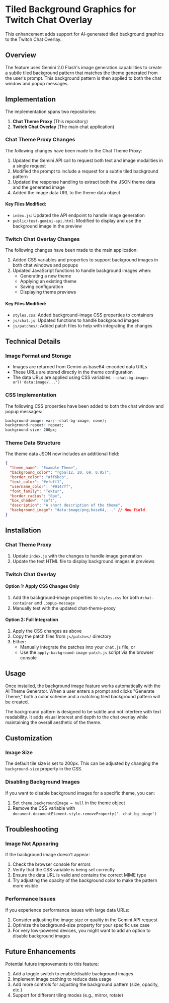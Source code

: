 # Tiled Background Graphics for Twitch Chat Overlay

This enhancement adds support for AI-generated tiled background graphics to the Twitch Chat Overlay.

## Overview

The feature uses Gemini 2.0 Flash's image generation capabilities to create a subtle tiled background pattern that matches the theme generated from the user's prompt. This background pattern is then applied to both the chat window and popup messages.

## Implementation

The implementation spans two repositories:

1. **Chat Theme Proxy** (This repository)
2. **Twitch Chat Overlay** (The main chat application)

### Chat Theme Proxy Changes

The following changes have been made to the Chat Theme Proxy:

1. Updated the Gemini API call to request both text and image modalities in a single request
2. Modified the prompt to include a request for a subtle tiled background pattern
3. Updated the response handling to extract both the JSON theme data and the generated image
4. Added the image data URL to the theme data object

#### Key Files Modified:

- `index.js`: Updated the API endpoint to handle image generation
- `public/test-gemini-api.html`: Modified to display and use the background image in the preview

### Twitch Chat Overlay Changes

The following changes have been made to the main application:

1. Added CSS variables and properties to support background images in both chat windows and popups
2. Updated JavaScript functions to handle background images when:
   - Generating a new theme
   - Applying an existing theme
   - Saving configuration
   - Displaying theme previews

#### Key Files Modified:

- `styles.css`: Added background-image CSS properties to containers
- `js/chat.js`: Updated functions to handle background images
- `js/patches/`: Added patch files to help with integrating the changes

## Technical Details

### Image Format and Storage

- Images are returned from Gemini as base64-encoded data URLs
- These URLs are stored directly in the theme configuration
- The data URLs are applied using CSS variables: `--chat-bg-image: url('data:image/...')`

### CSS Implementation

The following CSS properties have been added to both the chat window and popup messages:

```css
background-image: var(--chat-bg-image, none);
background-repeat: repeat;
background-size: 200px;
```

### Theme Data Structure

The theme data JSON now includes an additional field:

```json
{
  "theme_name": "Example Theme",
  "background_color": "rgba(12, 20, 69, 0.85)",
  "border_color": "#ff6bcb",
  "text_color": "#efeff1",
  "username_color": "#9147ff",
  "font_family": "Tektur",
  "border_radius": "8px",
  "box_shadow": "soft",
  "description": "A short description of the theme",
  "background_image": "data:image/png;base64,..." // New field
}
```

## Installation

### Chat Theme Proxy

1. Update `index.js` with the changes to handle image generation
2. Update the test HTML file to display background images in previews

### Twitch Chat Overlay

#### Option 1: Apply CSS Changes Only

1. Add the background-image properties to `styles.css` for both `#chat-container` and `.popup-message`
2. Manually test with the updated chat-theme-proxy

#### Option 2: Full Integration

1. Apply the CSS changes as above
2. Copy the patch files from `js/patches/` directory
3. Either:
   - Manually integrate the patches into your `chat.js` file, or
   - Use the `apply-background-image-patch.js` script via the browser console

## Usage

Once installed, the background image feature works automatically with the AI Theme Generator. When a user enters a prompt and clicks "Generate Theme," both a color scheme and a matching tiled background pattern will be created.

The background pattern is designed to be subtle and not interfere with text readability. It adds visual interest and depth to the chat overlay while maintaining the overall aesthetic of the theme.

## Customization

### Image Size

The default tile size is set to 200px. This can be adjusted by changing the `background-size` property in the CSS.

### Disabling Background Images

If you want to disable background images for a specific theme, you can:

1. Set `theme.backgroundImage = null` in the theme object
2. Remove the CSS variable with `document.documentElement.style.removeProperty('--chat-bg-image')`

## Troubleshooting

### Image Not Appearing

If the background image doesn't appear:

1. Check the browser console for errors
2. Verify that the CSS variable is being set correctly
3. Ensure the data URL is valid and contains the correct MIME type
4. Try adjusting the opacity of the background color to make the pattern more visible

### Performance Issues

If you experience performance issues with large data URLs:

1. Consider adjusting the image size or quality in the Gemini API request
2. Optimize the background-size property for your specific use case
3. For very low-powered devices, you might want to add an option to disable background images

## Future Enhancements

Potential future improvements to this feature:

1. Add a toggle switch to enable/disable background images
2. Implement image caching to reduce data usage
3. Add more controls for adjusting the background pattern (size, opacity, etc.)
4. Support for different tiling modes (e.g., mirror, rotate)
